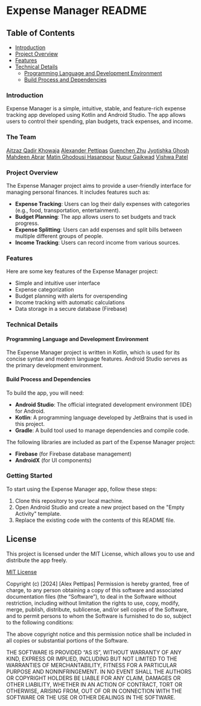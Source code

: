 **Expense Manager README**
==========================

Table of Contents
-----------------

* [Introduction](#introduction)
* [Project Overview](#project-overview)
* [Features](#features)
* [Technical Details](#technical-details)
	+ [Programming Language and Development Environment](#programming-language-and-development-environment)
	+ [Build Process and Dependencies](#build-process-and-dependencies)

### Introduction

Expense Manager is a simple, intuitive, stable, and feature-rich expense tracking app developed using Kotlin and Android Studio. The app allows users to control their spending, plan budgets, track expenses, and income.

### The Team
[Aitzaz Qadir Khowaja](https://www.linkedin.com/in/aitzaz-qadir/)
[Alexander Pettipas](https://www.linkedin.com/in/alexander-pettipas-277434277/)
[Guenchen Zhu](https://www.linkedin.com/in/guanchen-zhu-a3121b1aa/?originalSubdomain=ca)
[Jyotishka Ghosh](https://www.linkedin.com/in/guanchen-zhu-a3121b1aa/)
[Mahdeen Abrar](https://www.linkedin.com/in/mahdeenabrar/)
[Matin Ghodousi Hasanpour](https://www.linkedin.com/in/mghi/)
[Nupur Gaikwad](https://www.linkedin.com/in/nupur-gaikwad-2447211a6/)
[Vishwa Patel](https://www.linkedin.com/in/vishwa-patel-446aaa215/)

### Project Overview

The Expense Manager project aims to provide a user-friendly interface for managing personal finances. It includes features such as:

*   **Expense Tracking**: Users can log their daily expenses with categories (e.g., food, transportation, entertainment).
*   **Budget Planning**: The app allows users to set budgets and track progress.
*   **Expense Splitting**: Users can add expenses and split bills between multiple different groups of people.
*   **Income Tracking**: Users can record income from various sources.

### Features

Here are some key features of the Expense Manager project:

*   Simple and intuitive user interface
*   Expense categorization
*   Budget planning with alerts for overspending
*   Income tracking with automatic calculations
*   Data storage in a secure database (Firebase)

### Technical Details

#### Programming Language and Development Environment

The Expense Manager project is written in Kotlin, which is used for its concise syntax and modern language features. Android Studio serves as the primary development environment.

#### Build Process and Dependencies

To build the app, you will need:

*   **Android Studio**: The official integrated development environment (IDE) for Android.
*   **Kotlin**: A programming language developed by JetBrains that is used in this project.
*   **Gradle**: A build tool used to manage dependencies and compile code.

The following libraries are included as part of the Expense Manager project:

*   **Firebase** (for Firebase database management)
*   **AndroidX** (for UI components)

### Getting Started

To start using the Expense Manager app, follow these steps:

1.  Clone this repository to your local machine.
2.  Open Android Studio and create a new project based on the "Empty Activity" template.
3.  Replace the existing code with the contents of this README file.

**License**
--------

This project is licensed under the MIT License, which allows you to use and distribute the app freely.

[MIT License](https://opensource.org/licenses/MIT)

Copyright (c) [2024] [Alex Pettipas]
Permission is hereby granted, free of charge, to any person obtaining a copy of this software and associated documentation files (the “Software”), to deal in the Software without restriction, including without limitation the rights to use, copy, modify, merge, publish, distribute, sublicense, and/or sell copies of the Software, and to permit persons to whom the Software is furnished to do so, subject to the following conditions:

The above copyright notice and this permission notice shall be included in all copies or substantial portions of the Software.

THE SOFTWARE IS PROVIDED “AS IS”, WITHOUT WARRANTY OF ANY KIND, EXPRESS OR IMPLIED, INCLUDING BUT NOT LIMITED TO THE WARRANTIES OF MERCHANTABILITY, FITNESS FOR A PARTICULAR PURPOSE AND NONINFRINGEMENT. IN NO EVENT SHALL THE AUTHORS OR COPYRIGHT HOLDERS BE LIABLE FOR ANY CLAIM, DAMAGES OR OTHER LIABILITY, WHETHER IN AN ACTION OF CONTRACT, TORT OR OTHERWISE, ARISING FROM, OUT OF OR IN CONNECTION WITH THE SOFTWARE OR THE USE OR OTHER DEALINGS IN THE SOFTWARE.
